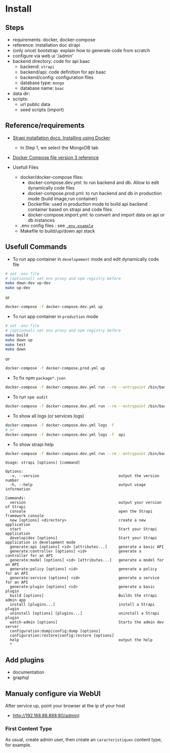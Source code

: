 # Install

## Steps
* requirements: docker, docker-compose
* reference: installation doc strapi
* (only once) bootstrap: explain how to generate code from scratch
* configure via web ui '/admin'
* backend directory: code for api baac
  * backend: `strapi`
  * backend/api: code definition for api baac
  * backend/config: configuration files
  * database type: `mongo`
  * database name: `baac`
* data dir:
* scripts:
  * url public data
  * seed scripts (import)

## Reference/requirements
- [Strapi installation docs. Installing using Docker](https://strapi.io/documentation/v3.x/installation/docker.html)
  - In Step 1, we select the MongoDB tab
- [Docker Compose file version 3 reference](https://docs.docker.com/compose/compose-file/)

- Usefull Files
  - docker/docker-compose files:
    - docker-compose.dev.yml: to run backend and db. Allow to edit dynamically code files
    - docker-compose.prod.yml: to run backend and db in production mode (build image,run container)
    - Dockerfile: used in production mode to build api backend container based on strapi and code files
    - docker-compose.import.yml: to convert and import data on api or db instances
  - .env config files : see [`.env.example`](.env.example)
  - Makefile to build/up/down api stack

## Usefull Commands

* To run app container in `developement` mode and edit dynamically code file
```bash
# set .env file
# (optionnal) set env proxy and npm registry before
make down-dev up-dev
make up-dev
```
or
```bash
docker-compose -f docker-compose.dev.yml up
```

* To run app container in `production` mode

```bash
# set .env file
# (optionnal) set env proxy and npm registry before
make build
make down up
make test
make down
```
or
```bash
docker-compose -f docker-compose.prod.yml up
```

* To fix npm `package*.json`
```bash
docker-compose -f docker-compose.dev.yml run --rm --entrypoint /bin/bash api -c "npm install"
```

* To run `npm audit`
```bash
docker-compose -f docker-compose.dev.yml run --rm --entrypoint /bin/bash api -c "npm audit"
```

* To show all logs (or services logs)
```bash
docker-compose -f docker-compose.dev.yml logs -f 
# or
docker-compose -f docker-compose.dev.yml logs -f  api
```

* To show strapi help
```bash
docker-compose -f docker-compose.dev.yml run --rm --entrypoint /bin/bash api -c "strapi --help"
```
```
Usage: strapi [options] [command]

Options:
  -v, --version                                   output the version number
  -h, --help                                      output usage information

Commands:
  version                                         output your version of Strapi
  console                                         open the Strapi framework console
  new [options] <directory>                       create a new application
  start                                           Start your Strapi application
  develop|dev [options]                           Start your Strapi application in development mode
  generate:api [options] <id> [attributes...]     generate a basic API
  generate:controller [options] <id>              generate a controller for an API
  generate:model [options] <id> [attributes...]   generate a model for an API
  generate:policy [options] <id>                  generate a policy for an API
  generate:service [options] <id>                 generate a service for an API
  generate:plugin [options] <id>                  generate a basic plugin
  build [options]                                 Builds the strapi admin app
  install [plugins...]                            install a Strapi plugin
  uninstall [options] [plugins...]                uninstall a Strapi plugin
  watch-admin [options]                           Starts the admin dev server
  configuration:dump|config:dump [options]
  configuration:restore|config:restore [options]
  help                                            output the help
  *

```


## Add plugins
* documentation
* graphql

## Manualy configure via WebUI
After service up, point your browser at the ip of your host

- http://192.168.88.888:80/admin)

### First Content Type

As usual, create admin user, then create an `caracteristiques` content type, for example.

### 
